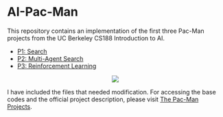 # AI-Pac-Man

This repository contains an implementation of the first three Pac-Man projects from the UC Berkeley CS188 Introduction to AI.

* [P1: Search](/Search)
* [P2: Multi-Agent Search](/Multi-Agent%20Search)
* [P3: Reinforcement Learning](/Reinforcement%20Learning)

<p align="center">
  <img src="https://user-images.githubusercontent.com/79719208/196037026-0acbcbee-0353-4b60-8310-3fb390d17caf.gif">
</p>

I have included the files that needed modification. For accessing the base codes and the official project description, please visit [The Pac-Man Projects](https://inst.eecs.berkeley.edu/~cs188/su21/projects/). 

